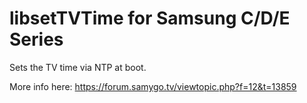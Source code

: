 # libsetTVTime for Samsung C/D/E Series
Sets the TV time via NTP at boot.

More info here: https://forum.samygo.tv/viewtopic.php?f=12&t=13859
